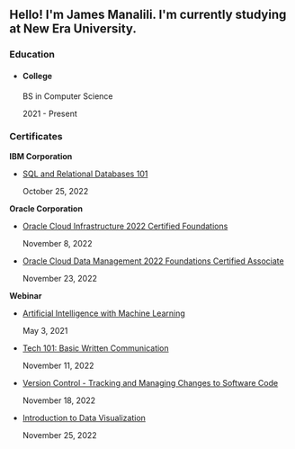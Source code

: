 ## Hello! I'm James Manalili. I'm currently studying at New Era University.

### Education
- #### College

  BS in Computer Science

  2021 -  Present

### Certificates 
__IBM Corporation__
  
- [SQL and Relational Databases 101](https://drive.google.com/file/d/1LfkTtZ3ohT6d0M51d7zJ29d8XPddS3LA/view?usp=sharing)

  October 25, 2022

__Oracle Corporation__

- [Oracle Cloud Infrastructure 2022 Certified Foundations](https://drive.google.com/file/d/1LZOW-hlJUYLQ_tiiAZJg2i83tmcm_KhH/view?usp=sharing)

  November 8, 2022
  
- [Oracle Cloud Data Management 2022 Foundations Certified Associate](https://drive.google.com/file/d/1Lb-_DATBYkIYjd8hQPFJDo4HYil5Kugh/view?usp=sharing)

  November 23, 2022

__Webinar__
  
- [Artificial Intelligence with Machine Learning](https://drive.google.com/file/d/1Ly7AWUXXeI3PdqnC27q9SfOdZ1Ld58s8/view?usp=sharing)

  May 3, 2021

- [Tech 101: Basic Written Communication](https://drive.google.com/file/d/1SHyCP_LWF1q0OavUvBmC2kNaZJClhRhw/view?usp=sharing)

  November 11, 2022

- [Version Control - Tracking and Managing Changes to Software Code](https://drive.google.com/file/d/1Lhbu_OJG0dmqQUX90J857_CvSpM9JgjW/view?usp=sharing)

  November 18, 2022
  
- [Introduction to Data Visualization](https://drive.google.com/file/d/1LX-AKwCf2XDqIhqNv9LNjPXI0xQBg2b-/view?usp=sharing)

  November 25, 2022


